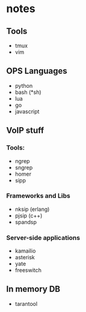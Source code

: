 # notes

## Tools
* tmux
* vim

## OPS Languages
* python
* bash (*sh)
* lua
* go
* javascript

## VoIP stuff

### Tools:
* ngrep
* sngrep
* homer
* sipp

### Frameworks and Libs
* nksip (erlang)
* pjsip (c++)
* spandsp

### Server-side applications
* kamailio
* asterisk
* yate
* freeswitch

## In memory DB
* tarantool
